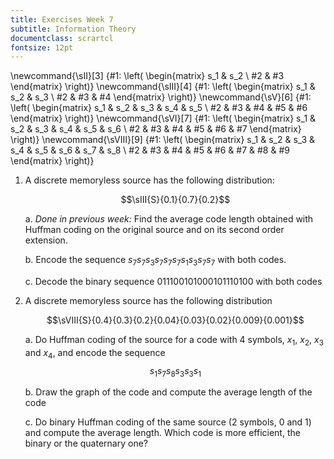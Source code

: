 ```yaml
---
title: Exercises Week 7
subtitle: Information Theory
documentclass: scrartcl
fontsize: 12pt
---
```


\newcommand{\sII}[3] {#1: \left( \begin{matrix} s_1 & s_2 \\ #2 & #3 \end{matrix} \right)}
\newcommand{\sIII}[4] {#1: \left( \begin{matrix} s_1 & s_2 & s_3 \\ #2 & #3 & #4 \end{matrix} \right)}
\newcommand{\sV}[6] {#1: \left( \begin{matrix} s_1 & s_2 & s_3 & s_4 & s_5 \\ #2 & #3 & #4 & #5 & #6 \end{matrix} \right)}
\newcommand{\sVI}[7] {#1: \left( \begin{matrix} s_1 & s_2 & s_3 & s_4 & s_5 & s_6 \\ #2 & #3 & #4 & #5 & #6 & #7 \end{matrix} \right)}
\newcommand{\sVIII}[9] {#1: \left( \begin{matrix} s_1 & s_2 & s_3 & s_4 & s_5 & s_6 & s_7 & s_8 \\ #2 & #3 & #4 & #5 & #6 & #7 & #8 & #9  \end{matrix} \right)}


1. A discrete memoryless source has the following distribution:

    $$\sIII{S}{0.1}{0.7}{0.2}$$
    
    a. *Done in previous week:* Find the average code length obtained with Huffman coding on the
    original source and on its second order extension.
    
    b. Encode the sequence $s_7 s_7 s_3 s_7 s_7 s_7 s_1 s_3 s_7 s_7$
    with both codes.
    
    c. Decode the binary sequence $011100101000101110100$ with both codes

1. A discrete memoryless source has the following distribution

	$$\sVIII{S}{0.4}{0.3}{0.2}{0.04}{0.03}{0.02}{0.009}{0.001}$$
	
	a. Do Huffman coding of the source for a code with 4 symbols,
	$x_1$, $x_2$, $x_3$ and $x_4$, and encode the sequence
	$$s_1 s_7 s_8 s_3 s_3 s_1$$
	
	b. Draw the graph of the code and compute the average length of the code
	
	c. Do binary Huffman coding of the same source (2 symbols, 0 and 1) and compute the average length. Which code is more efficient, the binary or the quaternary one?
	
	
